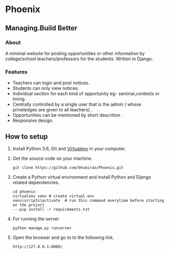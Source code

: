 # Phoenix



## Managing.Build Better

### About

A minimal website for posting opportunities or other information by college/school teachers/professors for the students. Written in Django.


### Features
* Teachers can login and post notices.
* Students can only view notices.
* Individual section for each kind of opportunity eg- seminar,contests or hiring .
* Centrally controlled by a single user that is the admin ( whose priveledges are given to all teachers) .
* Opportunities can be mentioned by short descrition .
* Responsive design.



## How to setup

1. Install Python 3.6, Git and [Virtualenv] in your computer.

2. Get the source code on your machine.

    `git clone https://github.com/bhumirao/Phoenix.git`

3. Create a Python virtual environment and install Python and Django related dependencies.

    ```shell
    cd phoenix
    virtualenv venv # create virtual env
    venv\scripts\activate  # run this command everytime before starting on the project
    ---pip install -r requirements.txt
    ```

5. For running the server
   
    `python manage.py runserver`

6. Open the browser and go to to the following link.

    `http://127.0.0.1:8000/`


[virtualenv]: https://virtualenv.pypa.io/
